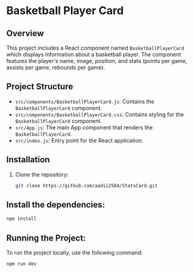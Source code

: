 # Basketball Player Card

## Overview

This project includes a React component named `BasketballPlayerCard` which displays information about a basketball player. The component features the player's name, image, position, and stats (points per game, assists per game, rebounds per game).

## Project Structure

- `src/components/BasketballPlayerCard.js`: Contains the `BasketballPlayerCard` component.
- `src/components/BasketballPlayerCard.css`: Contains styling for the `BasketballPlayerCard` component.
- `src/App.js`: The main App component that renders the `BasketballPlayerCard`.
- `src/index.js`: Entry point for the React application.

## Installation

1. Clone the repository:
   ```bash
   git clone https://github.com/aadii2504/StatsCard.git


## Install the dependencies:
```bash
npm install
```



## Running the Project: 
To run the project locally, use the following command:
```bash
npm run dev
